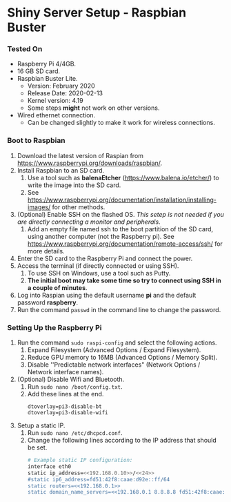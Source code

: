 # Shiny Server Setup - Raspbian Buster

### Tested On
* Raspberry Pi 4/4GB.
* 16 GB SD card.
* Raspbian Buster Lite.
    * Version: February 2020
    * Release Date: 2020-02-13
    * Kernel version: 4.19
    * Some steps **might** not work on other versions.
* Wired ethernet connection. 
    * Can be changed slightly to make it work for wireless connections.

### Boot to Raspbian
1. Download the latest version of Raspian from https://www.raspberrypi.org/downloads/raspbian/.
1. Install Raspbian to an SD card.
    1. Use a tool such as **balenaEtcher** (https://www.balena.io/etcher/) to write the image into the SD card.
    1. See https://www.raspberrypi.org/documentation/installation/installing-images/ for other methods.
1. (Optional) Enable SSH on the flashed OS. *This setep is not needed if you are directly connecting a monitor and peripherals*.
    1. Add an empty file named ssh to the boot partition of the SD card, using another computer (not the Raspberry pi). See https://www.raspberrypi.org/documentation/remote-access/ssh/ for more details.
1. Enter the SD card to the Raspberry Pi and connect the power.
1. Access the terminal (if directly connected or using SSH). 
    1. To use SSH on Windows, use a tool such as Putty. 
    1. **The initial boot may take some time so try to connect using SSH in a couple of minutes**.
1. Log into Raspian using the default username **pi** and the default password **raspberry**.
1. Run the command `passwd` in the command line to change the password.

### Setting Up the Raspberry Pi
1. Run the command `sudo raspi-config` and select the following actions.
    1. Expand Filesystem (Advanced Options / Expand Filesystem).
    1. Reduce GPU memory to 16MB (Advanced Options / Memory Split).
    1. Disable ''Predictable network interfaces" (Network Options / Network interface names).
1. (Optional) Disable Wifi and Bluetooth.
    1. Run `sudo nano /boot/config.txt`.
    1. Add these lines at the end.
        ```
        dtoverlay=pi3-disable-bt
        dtoverlay=pi3-disable-wifi
        ```
1. Setup a static IP.
    1. Run `sudo nano /etc/dhcpcd.conf`.
    1. Change the following lines according to the IP address that should be set.
        ```bash
        # Example static IP configuration:
        interface eth0
        static ip_address=<<192.168.0.10>>/<<24>>
        #static ip6_address=fd51:42f8:caae:d92e::ff/64
        static routers=<<192.168.0.1>>
        static domain_name_servers=<<192.168.0.1 8.8.8.8 fd51:42f8:caae:d92e::1>>
        ```

